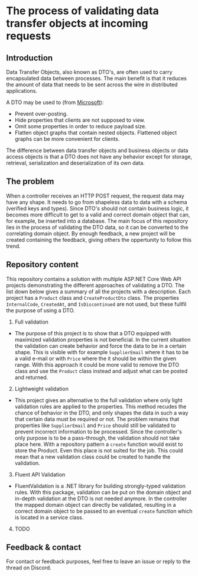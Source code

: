 # The process of validating data transfer objects at incoming requests

## Introduction

Data Transfer Objects, also known as DTO's, are often used to carry encapsulated data between processes. The main benefit is that it reduces the amount of data that needs to be sent across the wire in distributed applications.

A DTO may be used to (from [Microsoft](https://learn.microsoft.com/en-us/aspnet/core/tutorials/first-web-api?view=aspnetcore-8.0&tabs=visual-studio#prevent-over-posting)):

* Prevent over-posting.
* Hide properties that clients are not supposed to view.
* Omit some properties in order to reduce payload size.
* Flatten object graphs that contain nested objects. Flattened object graphs can be more convenient for clients.

The difference between data transfer objects and business objects or data access objects is that a DTO does not have any behavior except for storage, retrieval, serialization and deserialization of its own data.

## The problem

When a controller receives an HTTP POST request, the request data may have any shape. It needs to go from shapeless data to data with a schema (verified keys and types). Since DTO's should not contain business logic, it becomes more difficult to get to a valid and correct domain object that can, for example, be inserted into a database. The main focus of this repository lies in the process of validating the DTO data, so it can be converted to the correlating domain object. By enough feedback, a new project will be created containing the feedback, giving others the oppertunity to follow this trend.

## Repository content
This repository contains a solution with multiple ASP.NET Core Web API projects demonstrating the different approaches of validating a DTO. The list down below gives a summary of all the projects with a description. Each project has a `Product` class and `CreateProductDto` class. The properties `InternalCode`, `CreatedAt`, and `IsDiscontinued` are not used, but these fullfil the purpose of using a DTO.

1. Full validation
- The purpose of this project is to show that a DTO equipped with maximized validation properties is not beneficial. In the current situation the validation can create behavior and force the data to be in a certain shape. This is visible with for example `SupplierEmail` where it has to be a valid e-mail or with `Price` where the it should be within the given range. With this approach it could be more valid to remove the DTO class and use the `Product` class instead and adjust what can be posted and returned.
2. Lightweight validation
- This project gives an alternative to the full validation where only light validation rules are applied to the properties. This method recudes the chance of behavior in the DTO, and only shapes the data in such a way that certain data must be required or not. The problem remains that properties like `SupplierEmail` and `Price` should still be validated to prevent incorrect information to be processed. Since the controller's only purpose is to be a pass-through, the validation should not take place here. With a repository pattern a `create` function would exist to store the Product. Even this place is not suited for the job. This could mean that a new validation class could be created to handle the validation.
3. Fluent API Validation
- FluentValidation is a .NET library for building strongly-typed validation rules. With this package, validation can be put on the domain object and in-depth validation at the DTO is not needed anymore. In the controller the mapped domain object can directly be validated, resulting in a correct domain object to be passed to an eventual `create` function which is located in a service class.
4. TODO

## Feedback & contact
For contact or feedback purposes, feel free to leave an issue or reply to the thread on Discord.
